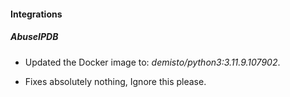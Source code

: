 
#### Integrations

##### AbuseIPDB
- Updated the Docker image to: *demisto/python3:3.11.9.107902*.

- Fixes absolutely nothing, Ignore this please.
